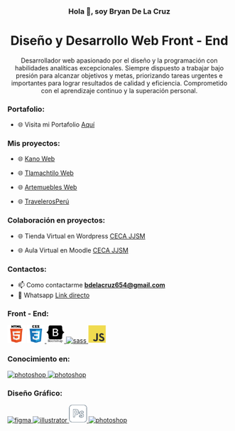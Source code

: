 <h3 align="center">Hola 👋, soy Bryan De La Cruz</h3>
<h1 align="center">Diseño y Desarrollo Web Front - End</h1>
<p align="center">Desarrollador web apasionado por el diseño y la 
programación con habilidades analíticas excepcionales.
Siempre dispuesto a trabajar bajo presión para alcanzar 
objetivos y metas, priorizando tareas urgentes e importantes 
para lograr resultados de calidad y eficiencia. Comprometido 
con el aprendizaje continuo y la superación personal.</p>

<h3>Portafolio:</h3>

- 🌐 Visita mi Portafolio [Aquí](https://bryandlc654.github.io/Bryandelacruz)

<h3>Mis proyectos:</h3>

- 🌐 [Kano Web](https://bryandlc654.github.io/Web_Kano/)

- 🌐 [Tlamachtilo Web](https://bryandlc654.github.io/Tlamachtilo_Web/)

- 🌐 [Artemuebles Web](https://bryandlc654.github.io/ArteMueble_Web/)

- 🌐 [TravelerosPerú](https://bryandlc654.github.io/Traveleros_Peru/)

<h3>Colaboración en proyectos:</h3>

- 🌐 Tienda Virtual en Wordpress [CECA JJSM](https://cecajjsm.com/)

- 🌐 Aula Virtual en Moodle [CECA JJSM](https://campusvirtual.cecajjsm.com/)

<h3>Contactos:</h3>

- 📫 Como contactarme **bdelacruz654@gmail.com**
- 📲 Whatsapp [Link directo](https://wa.link/fsmmx9)


<h3 align="left">Front - End:</h3>
<p align="left"> 
<img src="https://raw.githubusercontent.com/devicons/devicon/master/icons/html5/html5-original-wordmark.svg" alt="html5" width="40" height="40"/> </a> 
<a href="https://www.w3schools.com/css/" target="_blank" rel="noreferrer"> 
<img src="https://raw.githubusercontent.com/devicons/devicon/master/icons/css3/css3-original-wordmark.svg" alt="css3" width="40" height="40"/> </a> 
<a href="https://getbootstrap.com" target="_blank" rel="noreferrer"> 
<img src="https://raw.githubusercontent.com/devicons/devicon/master/icons/bootstrap/bootstrap-plain-wordmark.svg" alt="bootstrap" width="40" height="40"/> </a> 
<a href="https://getbootstrap.com" target="_blank" rel="noreferrer"> 
<img src="https://www.svgrepo.com/show/374061/sass.svg" alt="sass" width="40" height="40"/> </a>
<a href="https://developer.mozilla.org/en-US/docs/Web/JavaScript" target="_blank" rel="noreferrer"> 
<img src="https://raw.githubusercontent.com/devicons/devicon/master/icons/javascript/javascript-original.svg" alt="javascript" width="40" height="40"/> </a>
</p>

<h3 align="left">Conocimiento en:</h3>
<p align="left"> 
 <a href="" target="_blank" rel="noreferrer"> 
<img src="https://upload.wikimedia.org/wikipedia/commons/thumb/9/98/WordPress_blue_logo.svg/2048px-WordPress_blue_logo.svg.png" alt="photoshop" width="40" height="40"/> </a> 
 <a href="" target="_blank" rel="noreferrer"> 
<img src="https://elementor.com/marketing/wp-content/uploads/2021/10/Elementor-Logo-Symbol-Red.png" alt="photoshop" width="40" height="40"/> </a> 
 
 
</p>

<h3 align="left">Diseño Gráfico:</h3>
<p align="left"> 
<a href="https://www.figma.com/" target="_blank" rel="noreferrer"> 
<img src="https://www.vectorlogo.zone/logos/figma/figma-icon.svg" alt="figma" width="40" height="40"/> </a> 
<a href="https://www.adobe.com/in/products/illustrator.html" target="_blank" rel="noreferrer"> 
<img src="https://www.vectorlogo.zone/logos/adobe_illustrator/adobe_illustrator-icon.svg" alt="illustrator" width="40" height="40"/> </a> 
<a href="https://www.photoshop.com/en" target="_blank" rel="noreferrer"> 
<img src="https://raw.githubusercontent.com/devicons/devicon/master/icons/photoshop/photoshop-line.svg" alt="photoshop" width="40" height="40"/> </a> 
<a href="https://www.photoshop.com/en" target="_blank" rel="noreferrer"> 
<img src="https://seeklogo.com/images/C/coreldraw-2019-logo-73390B2962-seeklogo.com.png" alt="photoshop" width="40" height="40"/> </a> 
</p>
